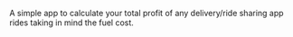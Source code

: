A simple app to calculate your total profit of any delivery/ride sharing app rides taking in mind the fuel cost.
